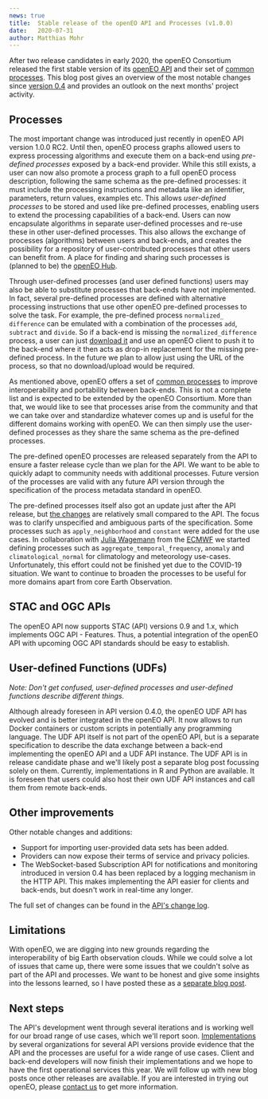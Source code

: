 ```yaml
---
news: true
title:  Stable release of the openEO API and Processes (v1.0.0)
date:   2020-07-31
author: Matthias Mohr
---
```


After two release candidates in early 2020, the openEO Consortium released the first stable version of its [openEO API](https://api.openeo.org/) and their set of [common processes](https://processes.openeo.org). This blog post gives an overview of the most notable changes since [version 0.4](2019-03-07-openeo-api-040.md) and provides an outlook on the next months' project activity.
  
## Processes

The most important change was introduced just recently in openEO API version 1.0.0 RC2. Until then, openEO process graphs allowed users to express processing algorithms and execute them on a back-end using *pre-defined processes* exposed by a back-end provider. While this still exists, a user can now also promote a process graph to a full openEO process description, following the same schema as the pre-defined processes: it must include the processing instructions and metadata like an identifier, parameters, return values, examples etc. This allows *user-defined processes* to be stored and used like pre-defined processes, enabling users to extend the processing capabilities of a back-end. Users can now encapsulate algorithms in separate user-defined processes and re-use these in other user-defined processes. This also allows the exchange of processes (algorithms) between users and back-ends, and creates the possibility for a repository of user-contributed processes that other users can benefit from. A place for finding and sharing such processes is (planned to be) the [openEO Hub](https://hub.openeo.org).

Through user-defined processes (and user defined functions) users may also be able to substitute processes that back-ends have not implemented. In fact, several pre-defined processes are defined with alternative processing instructions that use other openEO pre-defined processes to solve the task. For example, the pre-defined process `normalized_ difference` can be emulated with a combination of the processes `add`, `subtract` and `divide`. So if a back-end is missing the `normalized_difference` process, a user can just [download it](https://processes.openeo.org/#normalized_difference) and use an openEO client to push it to the back-end where it then acts as drop-in replacement for the missing pre-defined process. In the future we plan to allow just using the URL of the process, so that no download/upload would be required.

As mentioned above, openEO offers a set of [common processes](https://processes.openeo.org) to improve interoperability and portability between back-ends. This is not a complete list and is expected to be extended by the openEO Consortium. More than that, we would like to see that processes arise from the community and that we can take over and standardize whatever comes up and is useful for the different domains working with openEO. We can then simply use the user-defined processes as they share the same schema as the pre-defined processes.

The pre-defined openEO processes are released separately from the API to ensure a faster release cycle than we plan for the API. We want to be able to quickly adapt to community needs with additional processes. Future version of the processes are valid with any future API version through the specification of the process metadata standard in openEO.

The pre-defined processes itself also got an update just after the API release, but [the changes](https://github.com/Open-EO/openeo-processes/blob/1.0.0/CHANGELOG.md#100---2020-07-31) are relatively small compared to the API. The focus was to clarify unspecified and ambiguous parts of the specification. Some processes such as `apply_neighborhood` and `constant` were added for the use cases. In collaboration with [Julia Wagemann](https://jwagemann.github.io/) from the [ECMWF](https://www.ecmwf.int/) we started defining processes such as `aggregate_temporal_frequency`, `anomaly` and `climatological_normal` for climatology and meteorology use-cases. Unfortunately, this effort could not be finished yet due to the COVID-19 situation. We want to continue to broaden the processes to be useful for more domains apart from core Earth Observation.

## STAC and OGC APIs

The openEO API now supports STAC (API) versions 0.9 and 1.x, which implements OGC API - Features. Thus, a potential integration of the openEO API with upcoming OGC API standards should be easy to establish.

## User-defined Functions (UDFs)

*Note: Don't get confused, user-defined processes and user-defined functions describe different things.*

Although already foreseen in API version 0.4.0, the openEO UDF API has evolved and is better integrated in the openEO API. It now allows to run Docker containers or custom scripts in potentially any programming language. The UDF API itself is not part of the openEO API, but is a separate specification to describe the data exchange between a back-end implementing the openEO API and a UDF API instance. The UDF API is in release candidate phase and we'll likely post a separate blog post focussing solely on them. Currently, implementations in R and Python are available. It is foreseen that users could also host their own UDF API instances and call them from remote back-ends.

## Other improvements

Other notable changes and additions:

* Support for importing user-provided data sets has been added.
* Providers can now expose their terms of service and privacy policies.
* The WebSocket-based Subscription API for notifications and monitoring introduced in version 0.4 has been replaced by a logging mechanism in the HTTP API. This makes implementing the API easier for clients and back-ends, but doesn't work in real-time any longer.

The full set of changes can be found in the [API's change log](https://github.com/Open-EO/openeo-api/blob/1.0.0/CHANGELOG.md).
  
## Limitations

With openEO, we are digging into new grounds regarding the interoperability of big Earth observation clouds. While we could solve a lot of issues that came up, there were some issues that we couldn't solve as part of the API and processes. We want to be honest and give some insights into the lessons learned, so I have posted these as a [separate blog post](2020-07-31-lessons-learned.md).

## Next steps

The API's development went through several iterations and is working well for our broad range of use cases, which we'll report soon. [Implementations](/software.md) by several organizations for several API versions provide evidence that the API and the processes are useful for a wide range of use cases. Client and back-end developers will now finish their implementations and we hope to have the first operational services this year. We will follow up with new blog posts once other releases are available. If you are interested in trying out openEO, please [contact us](/contact.md) to get more information.
